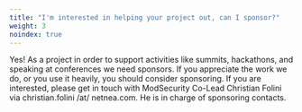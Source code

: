 ```yaml
---
title: "I'm interested in helping your project out, can I sponsor?"
weight: 3
noindex: true
---
```


Yes! As a project in order to support activities like summits, hackathons, and speaking at conferences we need sponsors. 
If you appreciate the work we do, or you use it heavily, you should consider sponsoring. If you are interested, please get 
in touch with ModSecurity Co-Lead Christian Folini via christian.folini /at/ netnea.com. He is in charge of sponsoring contacts.
